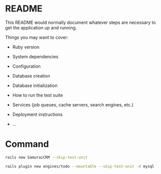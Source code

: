 # README

This README would normally document whatever steps are necessary to get the
application up and running.

Things you may want to cover:

* Ruby version

* System dependencies

* Configuration

* Database creation

* Database initialization

* How to run the test suite

* Services (job queues, cache servers, search engines, etc.)

* Deployment instructions

* ...

# Command

```bash
rails new SamuraiCRM --skip-test-unit

rails plugin new engines/todo --mountable --skip-test-unit -d mysql
```
